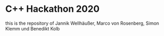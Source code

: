 # C++ Hackathon 2020

this is the repository of Jannik Wellhäußer, Marco von Rosenberg, Simon Klemm und Benedikt Kolb
